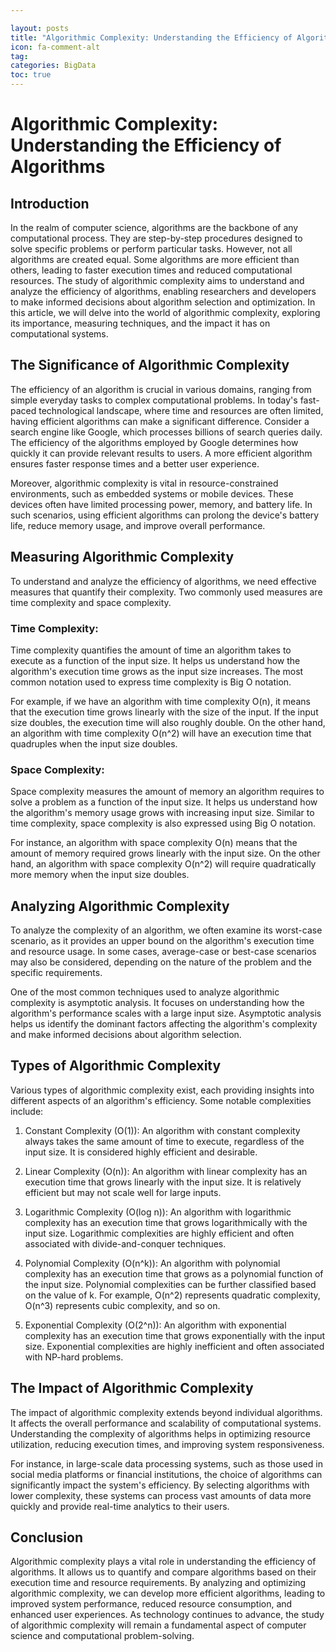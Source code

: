 ```yaml
---

layout: posts
title: "Algorithmic Complexity: Understanding the Efficiency of Algorithms"
icon: fa-comment-alt
tag:      
categories: BigData
toc: true
---
```




# Algorithmic Complexity: Understanding the Efficiency of Algorithms

## Introduction

In the realm of computer science, algorithms are the backbone of any computational process. They are step-by-step procedures designed to solve specific problems or perform particular tasks. However, not all algorithms are created equal. Some algorithms are more efficient than others, leading to faster execution times and reduced computational resources. The study of algorithmic complexity aims to understand and analyze the efficiency of algorithms, enabling researchers and developers to make informed decisions about algorithm selection and optimization. In this article, we will delve into the world of algorithmic complexity, exploring its importance, measuring techniques, and the impact it has on computational systems.

## The Significance of Algorithmic Complexity

The efficiency of an algorithm is crucial in various domains, ranging from simple everyday tasks to complex computational problems. In today's fast-paced technological landscape, where time and resources are often limited, having efficient algorithms can make a significant difference. Consider a search engine like Google, which processes billions of search queries daily. The efficiency of the algorithms employed by Google determines how quickly it can provide relevant results to users. A more efficient algorithm ensures faster response times and a better user experience.

Moreover, algorithmic complexity is vital in resource-constrained environments, such as embedded systems or mobile devices. These devices often have limited processing power, memory, and battery life. In such scenarios, using efficient algorithms can prolong the device's battery life, reduce memory usage, and improve overall performance.

## Measuring Algorithmic Complexity

To understand and analyze the efficiency of algorithms, we need effective measures that quantify their complexity. Two commonly used measures are time complexity and space complexity.

### Time Complexity:

Time complexity quantifies the amount of time an algorithm takes to execute as a function of the input size. It helps us understand how the algorithm's execution time grows as the input size increases. The most common notation used to express time complexity is Big O notation.

For example, if we have an algorithm with time complexity O(n), it means that the execution time grows linearly with the size of the input. If the input size doubles, the execution time will also roughly double. On the other hand, an algorithm with time complexity O(n^2) will have an execution time that quadruples when the input size doubles.

### Space Complexity:

Space complexity measures the amount of memory an algorithm requires to solve a problem as a function of the input size. It helps us understand how the algorithm's memory usage grows with increasing input size. Similar to time complexity, space complexity is also expressed using Big O notation.

For instance, an algorithm with space complexity O(n) means that the amount of memory required grows linearly with the input size. On the other hand, an algorithm with space complexity O(n^2) will require quadratically more memory when the input size doubles.

## Analyzing Algorithmic Complexity

To analyze the complexity of an algorithm, we often examine its worst-case scenario, as it provides an upper bound on the algorithm's execution time and resource usage. In some cases, average-case or best-case scenarios may also be considered, depending on the nature of the problem and the specific requirements.

One of the most common techniques used to analyze algorithmic complexity is asymptotic analysis. It focuses on understanding how the algorithm's performance scales with a large input size. Asymptotic analysis helps us identify the dominant factors affecting the algorithm's complexity and make informed decisions about algorithm selection.

## Types of Algorithmic Complexity

Various types of algorithmic complexity exist, each providing insights into different aspects of an algorithm's efficiency. Some notable complexities include:

1. Constant Complexity (O(1)):
An algorithm with constant complexity always takes the same amount of time to execute, regardless of the input size. It is considered highly efficient and desirable.

2. Linear Complexity (O(n)):
An algorithm with linear complexity has an execution time that grows linearly with the input size. It is relatively efficient but may not scale well for large inputs.

3. Logarithmic Complexity (O(log n)):
An algorithm with logarithmic complexity has an execution time that grows logarithmically with the input size. Logarithmic complexities are highly efficient and often associated with divide-and-conquer techniques.

4. Polynomial Complexity (O(n^k)):
An algorithm with polynomial complexity has an execution time that grows as a polynomial function of the input size. Polynomial complexities can be further classified based on the value of k. For example, O(n^2) represents quadratic complexity, O(n^3) represents cubic complexity, and so on.

5. Exponential Complexity (O(2^n)):
An algorithm with exponential complexity has an execution time that grows exponentially with the input size. Exponential complexities are highly inefficient and often associated with NP-hard problems.

## The Impact of Algorithmic Complexity

The impact of algorithmic complexity extends beyond individual algorithms. It affects the overall performance and scalability of computational systems. Understanding the complexity of algorithms helps in optimizing resource utilization, reducing execution times, and improving system responsiveness.

For instance, in large-scale data processing systems, such as those used in social media platforms or financial institutions, the choice of algorithms can significantly impact the system's efficiency. By selecting algorithms with lower complexity, these systems can process vast amounts of data more quickly and provide real-time analytics to their users.

## Conclusion

Algorithmic complexity plays a vital role in understanding the efficiency of algorithms. It allows us to quantify and compare algorithms based on their execution time and resource requirements. By analyzing and optimizing algorithmic complexity, we can develop more efficient algorithms, leading to improved system performance, reduced resource consumption, and enhanced user experiences. As technology continues to advance, the study of algorithmic complexity will remain a fundamental aspect of computer science and computational problem-solving.